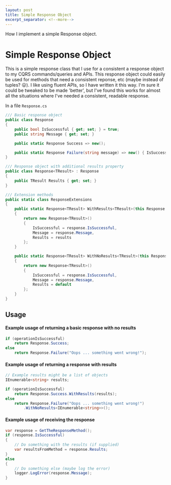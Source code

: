 ```yaml
---
layout: post
title: Simple Response Object
excerpt_separator: <!--more-->
---
```


How I implement a simple Response object.<!--more-->

# Simple Response Object

This is a simple response class that I use for a consistent a response object to my CQRS commands/queries and APIs. This response object could easily be used for methods that need a consistent reponse, etc (maybe instead of tuples? 😛).  I like using fluent APIs, so I have written it this way.  I'm sure it could be tweaked to be made 'better', but I've found this works for almost all the situations where I've needed a consistent, readable response.

In a file `Response.cs`
```csharp
/// Basic response object
public class Response 
{
    public bool IsSuccessful { get; set; } = true;
    public string Message { get; set; }

    public static Response Success => new();

    public static Response Failure(string message) => new() { IsSuccessful = false, Message = message };
}

/// Response object with additional results property
public class Response<TResult> : Response
{
    public TResult Results { get; set; }
}

/// Extension methods
public static class ResponseExtensions
{
    public static Response<TResult> WithResults<TResult>(this Response response, TResult results)
    {
        return new Response<TResult>() 
        {
            IsSuccessful = response.IsSuccessful,
            Message = response.Message,
            Results = results
        };
    }

    public static Response<TResult> WithNoResults<TResult>(this Response response)
    {
        return new Response<TResult>()
        {
            IsSuccessful = response.IsSuccessful,
            Message = response.Message,
            Results = default
        };
    }
}
```

## Usage

#### Example usage of returning a basic response with no results
```csharp
if (operationIsSuccessful)
    return Response.Success;
else
    return Response.Failure("Oops ... something went wrong!");
```

#### Example usage of returning a response with results
```csharp
// Example results might be a list of objects
IEnumerable<string> results;

if (operationIsSuccessful)
    return Response.Success.WithResults(results);
else
    return Response.Failure("Oops ... something went wrong!")
        .WithNoResults<IEnumerable<string>>();

```

#### Example usage of receiving the response
```csharp
var response = GetTheResponseMethod();
if (response.IsSuccessful)
{
    // Do something with the results (if supplied)
    var resultsFromMethod = response.Results;
}
else
{
    // Do something else (maybe log the error)
    logger.LogError(response.Message);
}
```
